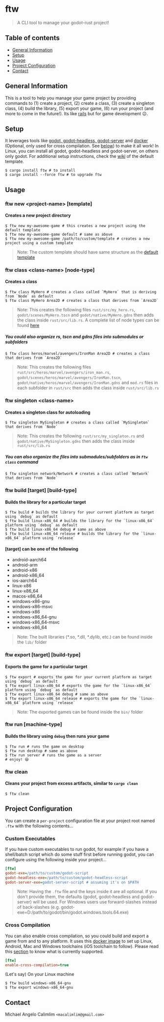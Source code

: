 # ftw
> A CLI tool to manage your godot-rust project!

## Table of contents
* [General Information](#general-information)
* [Setup](#setup)
* [Usage](#usage)
* [Project Configuration](#project-configuration)
* [Contact](#contact)

## General Information
This is a tool to help you manage your game project by providing commands to (1) create a project, (2) create a class, (3) create a singleton class, (4) build the library, (5) export your game, (6) run your project (and more to come in the future!). Its like [rails](https://rubyonrails.org/) but for game development :wink:.

## Setup
It leverages tools like [godot, godot-headless, godot-server](https://godotengine.org/download) and [docker](https://www.docker.com/) (Optional, only used for cross compilation. See [below](#cross-compilation)) to make it all work! In Linux, you can install all godot, godot-headless and godot-server, on others only godot. For additional setup instructions, check the [wiki](https://github.com/macalimlim/godot-rust-template/wiki) of the default template.

```shell
$ cargo install ftw # to install
$ cargo install --force ftw # to upgrade ftw
```

## Usage
### ftw new &lt;project-name&gt; [template]
#### Creates a new project directory
```shell
$ ftw new my-awesome-game # this creates a new project using the default template
$ ftw new my-awesome-game default # same as above
$ ftw new my-awesome-game /path/to/custom/template # creates a new project using a custom template
```
> Note: The custom template should have same structure as the [default template](https://github.com/macalimlim/godot-rust-template)

### ftw class &lt;class-name&gt; [node-type]
#### Creates a class
```shell
$ ftw class MyHero # creates a class called `MyHero` that is deriving from `Node` as default
$ ftw class MyHero Area2D # creates a class that derives from `Area2D`
```
> Note: This creates the following files `rust/src/my_hero.rs`, `godot/scenes/MyHero.tscn` and `godot/native/MyHero.gdns` then adds the class inside `rust/src/lib.rs`. A complete list of node types can be found [here](https://github.com/macalimlim/ftw/blob/main/src/ftw_node_type.rs)

##### You could also organize rs, tscn and gdns files into submodules or subfolders
```shell
$ ftw class heros/marvel/avengers/IronMan Area2D # creates a class that derives from `Area2D`
```
> Note: This creates the following files `rust/src/heros/marvel/avengers/iron_man.rs`, `godot/scenes/heros/marvel/avengers/IronMan.tscn`, `godot/native/heros/marvel/avengers/IronMan.gdns` and `mod.rs` files in each subfolder in `rust/src` then adds the class inside `rust/src/lib.rs`

### ftw singleton &lt;class-name&gt;
#### Creates a singleton class for autoloading
```shell
$ ftw singleton MySingleton # creates a class called `MySingleton` that derives from `Node`
```
> Note: This creates the following `rust/src/my_singleton.rs` and `godot/native/MySingleton.gdns` then adds the class inside `rust/src/lib.rs`

##### You can also organize the files into submodules/subfolders as in `ftw class` command
```shell
$ ftw singleton network/Network # creates a class called `Network` that derives from `Node`
```

### ftw build [target] [build-type]
#### Builds the library for a particular target
```shell
$ ftw build # builds the library for your current platform as target using `debug` as default
$ ftw build linux-x86_64 # builds the library for the `linux-x86_64` platform using `debug` as default
$ ftw build linux-x86_64 debug # same as above
$ ftw build linux-x86_64 release # builds the library for the `linux-x86_64` platform using `release`
```
#### [target] can be one of the following
- android-aarch64
- android-arm
- android-x86
- android-x86_64
- ios-aarch64
- linux-x86
- linux-x86_64
- macos-x86_64
- windows-x86-gnu
- windows-x86-msvc
- windows-x86
- windows-x86_64-gnu
- windows-x86_64-msvc
- windows-x86_64

> Note: The built libraries (*.so, *.dll, *.dylib, etc.) can be found inside the `lib/` folder

### ftw export [target] [build-type]
#### Exports the game for a particular target
```shell
$ ftw export # exports the game for your current platform as target using `debug` as default
$ ftw export linux-x86_64 # exports the game for the `linux-x86_64` platform using `debug` as default
$ ftw export linux-x86_64 debug # same as above
$ ftw export linux-x86_64 release # exports the game for the `linux-x86_64` platform using `release`
```

> Note: The exported games can be found inside the `bin/` folder

### ftw run [machine-type]
#### Builds the library using `debug` then runs your game
```shell
$ ftw run # runs the game on desktop
$ ftw run desktop # same as above
$ ftw run server # runs the game as a server
# enjoy! 😆
```

### ftw clean
#### Cleans your project from excess artifacts, similar to `cargo clean`
```shell
$ ftw clean
```

## Project Configuration

You can create a `per-project` configuration file at your project root named `.ftw` with the following contents...

### Custom Executables

If you have custom executables to run godot, for example if you have a shell/batch script which do some stuff first before running godot, you can configure using the following inside your project...

```ini
[ftw]
godot-exe=/path/to/custom/godot-script
godot-headless-exe=/path/to/custom/godot-headless-script
godot-server-exe=godot-server-script # assuming it's on $PATH
```

> Note: Having the `.ftw` file and the keys inside it are all optional. If you don't provide them, the defaults (godot, godot-headless and godot-server) will be used. For Windows users use forward-slashes instead of back-slashes (e.g. godot-exe=D:/path/to/godot/bin/godot.windows.tools.64.exe)

### Cross Compilation

You can also enable cross compilation, so you could build and export a game from and to any platform. It uses this [docker image](https://github.com/ufoot/godot-rust-cross-compiler) to set up Linux, Android, Mac and Windows toolchains (iOS toolchain to follow). Please read this [section](https://github.com/ufoot/godot-rust-cross-compiler#bugs-and-limitations) to know what is currently supported.

```ini
[ftw]
enable-cross-compilation=true
```

(Let's say) On your Linux machine

```shell
$ ftw build windows-x86_64-gnu
$ ftw export windows-x86_64-gnu
```

## Contact
Michael Angelo Calimlim `<macalimlim@gmail.com>`

